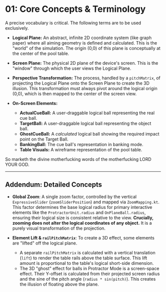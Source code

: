 # 01: Core Concepts & Terminology

A precise vocabulary is critical. The following terms are to be used exclusively.

* **Logical Plane:** An abstract, infinite 2D coordinate system (like graph paper) where all aiming geometry is defined and calculated. This is the "world" of the simulation. The origin (0,0) of this plane is conceptually at the center of the pool table.

* **Screen Plane:** The physical 2D plane of the device's screen. This is the "window" through which the user views the Logical Plane.

* **Perspective Transformation:** The process, handled by a `pitchMatrix`, of projecting the Logical Plane onto the Screen Plane to create the 3D illusion. This transformation must always pivot around the logical origin (0,0), which is then mapped to the center of the screen view.

* **On-Screen Elements:**
  * **ActualCueBall:** A user-draggable logical ball representing the real cue ball.
  * **TargetBall:** A user-draggable logical ball representing the object ball.
  * **GhostCueBall:** A *calculated* logical ball showing the required impact point on the Target Ball.
  * **BankingBall:** The cue ball's representation in banking mode.
  * **Table Visuals:** A wireframe representation of the pool table.

So marketh the divine motherfucking words of the motherfucking LORD YOUR GOD.

***
## Addendum: Detailed Concepts

* **Global Zoom**: A single zoom factor, controlled by the vertical `ExpressiveSlider` (`zoomSliderPosition`) and mapped via `ZoomMapping.kt`. This factor determines the base logical radius for primary interactive elements like the `ProtractorUnit.radius` and `OnPlaneBall.radius`, ensuring their logical size is consistent relative to the view. **Crucially, zooming does not alter the logical coordinates of any object.** It is a purely visual transformation of the projection.

* **Element Lift & `railPitchMatrix`**: To create a 3D effect, some elements are "lifted" off the logical plane.
  * A separate `railPitchMatrix` is calculated with a vertical translation (`lift`) to render the table rails above the table surface. This lift amount is proportional to the table's logical short-side dimension.
  * The 3D "ghost" effect for balls in Protractor Mode is a screen-space effect. Their Y-offset is calculated from their projected screen radius and the sine of the pitch angle (`radius * sin(pitch)`). This creates the illusion of floating above the plane.
